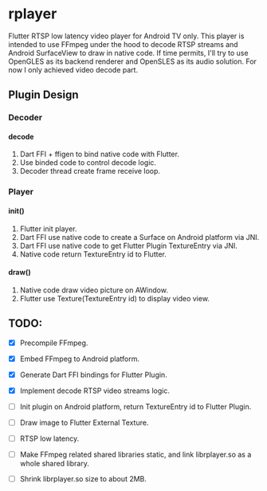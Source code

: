 # rplayer

Flutter RTSP low latency video player for Android TV only. This player is intended to use FFmpeg under the hood to decode RTSP streams and Android SurfaceView to draw in native code. If time permits, I'll try to use OpenGLES as its backend renderer and OpenSLES as its audio solution. For now I only achieved video decode part.

## Plugin Design

### Decoder

#### decode

1. Dart FFI + ffigen to bind native code with Flutter.
2. Use binded code to control decode logic.
3. Decoder thread create frame receive loop.

### Player

#### init()

1. Flutter init player. 
2. Dart FFI use native code to create a Surface on Android platform via JNI.
3. Dart FFI use native code to get Flutter Plugin TextureEntry via JNI.
4. Native code return TextureEntry id to Flutter.

#### draw()

1. Native code draw video picture on AWindow.
2. Flutter use Texture(TextureEntry id) to display video view.

## TODO:

- [x] Precompile FFmpeg.
- [x] Embed FFmpeg to Android platform.
- [x] Generate Dart FFI bindings for Flutter Plugin.

- [x] Implement decode RTSP video streams logic.
- [ ] Init plugin on Android platform, return TextureEntry id to Flutter Plugin.
- [ ] Draw image to Flutter External Texture.
- [ ] RTSP low latency.
- [ ] Make FFmpeg related shared libraries static, and link librplayer.so as a whole shared library.
- [ ] Shrink librplayer.so size to about 2MB.
